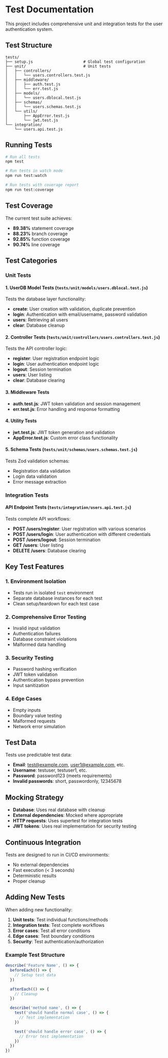 # Test Documentation

This project includes comprehensive unit and integration tests for the user authentication system.

## Test Structure

```
tests/
├── setup.js                      # Global test configuration
├── unit/                         # Unit tests
│   ├── controllers/
│   │   └── users.controllers.test.js
│   ├── middleware/
│   │   ├── auth.test.js
│   │   └── err.test.js
│   ├── models/
│   │   └── users.dblocal.test.js
│   ├── schemas/
│   │   └── users.schemas.test.js
│   └── utils/
│       ├── AppError.test.js
│       └── jwt.test.js
└── integration/
    └── users.api.test.js
```

## Running Tests

```bash
# Run all tests
npm test

# Run tests in watch mode
npm run test:watch

# Run tests with coverage report
npm run test:coverage
```

## Test Coverage

The current test suite achieves:
- **89.38%** statement coverage
- **88.23%** branch coverage  
- **92.85%** function coverage
- **90.74%** line coverage

## Test Categories

### Unit Tests

#### 1. UserDB Model Tests (`tests/unit/models/users.dblocal.test.js`)
Tests the database layer functionality:
- **create**: User creation with validation, duplicate prevention
- **login**: Authentication with email/username, password validation
- **users**: Retrieving all users
- **clear**: Database cleanup

#### 2. Controller Tests (`tests/unit/controllers/users.controllers.test.js`)
Tests the API controller logic:
- **register**: User registration endpoint logic
- **login**: User authentication endpoint logic
- **logout**: Session termination
- **users**: User listing
- **clear**: Database clearing

#### 3. Middleware Tests
- **auth.test.js**: JWT token validation and session management
- **err.test.js**: Error handling and response formatting

#### 4. Utility Tests
- **jwt.test.js**: JWT token generation and validation
- **AppError.test.js**: Custom error class functionality

#### 5. Schema Tests (`tests/unit/schemas/users.schemas.test.js`)
Tests Zod validation schemas:
- Registration data validation
- Login data validation
- Error message extraction

### Integration Tests

#### API Endpoint Tests (`tests/integration/users.api.test.js`)
Tests complete API workflows:
- **POST /users/register**: User registration with various scenarios
- **POST /users/login**: User authentication with different credentials
- **POST /users/logout**: Session termination
- **GET /users**: User listing
- **DELETE /users**: Database clearing

## Key Test Features

### 1. Environment Isolation
- Tests run in isolated `test` environment
- Separate database instances for each test
- Clean setup/teardown for each test case

### 2. Comprehensive Error Testing
- Invalid input validation
- Authentication failures
- Database constraint violations
- Malformed data handling

### 3. Security Testing
- Password hashing verification
- JWT token validation
- Authentication bypass prevention
- Input sanitization

### 4. Edge Cases
- Empty inputs
- Boundary value testing
- Malformed requests
- Network error simulation

## Test Data

Tests use predictable test data:
- **Email**: test@example.com, user1@example.com, etc.
- **Username**: testuser, testuser1, etc.
- **Password**: password123 (meets requirements)
- **Invalid passwords**: short, passwordonly, 12345678

## Mocking Strategy

- **Database**: Uses real database with cleanup
- **External dependencies**: Mocked where appropriate
- **HTTP requests**: Uses supertest for integration tests
- **JWT tokens**: Uses real implementation for security testing

## Continuous Integration

Tests are designed to run in CI/CD environments:
- No external dependencies
- Fast execution (< 3 seconds)
- Deterministic results
- Proper cleanup

## Adding New Tests

When adding new functionality:

1. **Unit tests**: Test individual functions/methods
2. **Integration tests**: Test complete workflows
3. **Error cases**: Test all error conditions
4. **Edge cases**: Test boundary conditions
5. **Security**: Test authentication/authorization

### Example Test Structure

```javascript
describe('Feature Name', () => {
  beforeEach(() => {
    // Setup test data
  })

  afterEach(() => {
    // Cleanup
  })

  describe('method name', () => {
    test('should handle normal case', () => {
      // Test implementation
    })

    test('should handle error case', () => {
      // Error test implementation
    })
  })
})
```